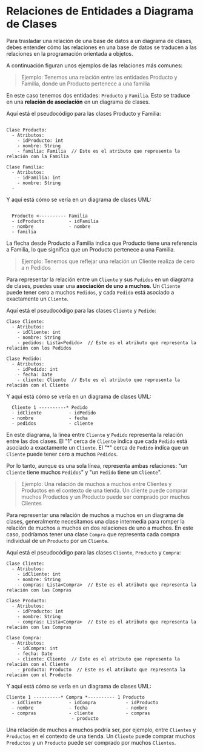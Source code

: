 # Relaciones de Entidades a Diagrama de Clases

Para trasladar una relación de una base de datos a un diagrama de clases, debes entender cómo las relaciones en una base de datos se traducen a las relaciones en la programación orientada a objetos.

A continuación figuran unos ejemplos de las relaciones más comunes:

> Ejemplo:  Tenemos una relación entre las entidades Producto y Familia, donde un Producto pertenece a una familia 

En este caso tenemos dos entidades: `Producto` y `Familia`. Esto se traduce en una **relación de asociación** en un diagrama de clases.

Aquí está el pseudocódigo para las clases Producto y Familia:

```plaintext

Clase Producto:
  - Atributos:
    - idProducto: int
    - nombre: String
    - familia: Familia  // Este es el atributo que representa la relación con la Familia

Clase Familia:
  - Atributos:
    - idFamilia: int
    - nombre: String
  - 
```
Y aquí está cómo se vería en un diagrama de clases UML:

```plaintext

  Producto <---------- Familia
  - idProducto         - idFamilia
  - nombre             - nombre
  - familia

```
La flecha desde Producto a Familia indica que Producto tiene una referencia a Familia, lo que significa que un Producto pertenece a una Familia.

> Ejemplo: Tenemos que reflejar una relación un Cliente realiza de cero a n Pedidos

Para representar la relación entre un `Cliente` y sus `Pedidos` en un diagrama de clases, puedes usar una **asociación de uno a muchos**. Un `Cliente` puede tener cero a muchos `Pedidos`, y cada `Pedido` está asociado a exactamente un `Cliente`.

Aquí está el pseudocódigo para las clases `Cliente` y `Pedido`:

```plaintext
Clase Cliente:
  - Atributos:
    - idCliente: int
    - nombre: String
    - pedidos: Lista<Pedido>  // Este es el atributo que representa la relación con los Pedidos

Clase Pedido:
  - Atributos:
    - idPedido: int
    - fecha: Date
    - cliente: Cliente  // Este es el atributo que representa la relación con el Cliente
```

Y aquí está cómo se vería en un diagrama de clases UML:

```plaintext
  Cliente 1 ----------* Pedido
  - idCliente          - idPedido
  - nombre             - fecha
  - pedidos            - cliente
```

En este diagrama, la línea entre `Cliente` y `Pedido` representa la relación entre las dos clases. El "1" cerca de `Cliente` indica que cada `Pedido` está asociado a exactamente un `Cliente`. El "*" cerca de `Pedido` indica que un `Cliente` puede tener cero a muchos `Pedidos`.

Por lo tanto, aunque es una sola línea, representa ambas relaciones: "un `Cliente` tiene muchos `Pedidos`" y "un `Pedido` tiene un `Cliente`".

> Ejemplo: Una relación de muchos a muchos entre Clientes y Productos en el contexto de una tienda. Un cliente puede comprar muchos Productos y un Producto puede ser comprado por muchos Clientes

Para representar una relación de muchos a muchos en un diagrama de clases, generalmente necesitamos una clase intermedia para romper la relación de muchos a muchos en dos relaciones de uno a muchos. En este caso, podríamos tener una clase `Compra` que representa cada compra individual de un `Producto` por un `Cliente`.

Aquí está el pseudocódigo para las clases `Cliente`, `Producto` y `Compra`:

```plaintext
Clase Cliente:
  - Atributos:
    - idCliente: int
    - nombre: String
    - compras: Lista<Compra>  // Este es el atributo que representa la relación con las Compras

Clase Producto:
  - Atributos:
    - idProducto: int
    - nombre: String
    - compras: Lista<Compra>  // Este es el atributo que representa la relación con las Compras

Clase Compra:
  - Atributos:
    - idCompra: int
    - fecha: Date
    - cliente: Cliente  // Este es el atributo que representa la relación con el Cliente
    - producto: Producto  // Este es el atributo que representa la relación con el Producto
```
Y aquí está cómo se vería en un diagrama de clases UML:

```plaintext
Cliente 1 ----------* Compra *---------- 1 Producto
  - idCliente          - idCompra           - idProducto
  - nombre             - fecha              - nombre
  - compras            - cliente            - compras
                        - producto
```
Una relación de muchos a muchos podría ser, por ejemplo, entre `Clientes` y `Productos` en el contexto de una tienda. Un `Cliente` puede comprar muchos `Productos` y un `Producto` puede ser comprado por muchos `Clientes`. 


